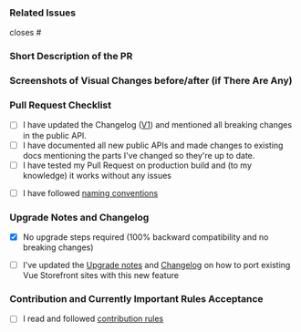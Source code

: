 ### Related Issues
<!--  Put related issue number which this PR is closing. For example #123 -->

closes #

### Short Description of the PR
<!-- describe in a few words what is this Pull Request changing and why it's useful -->


### Screenshots of Visual Changes before/after (if There Are Any)
<!-- if you made any changes in the UI layer please provide before/after screenshots -->

### Pull Request Checklist
<!-- we will not merge your Pull Request until all checkboxes are checked -->
- [ ] I have updated the Changelog ([V1](https://github.com/vuestorefront/vue-storefront-1/blob/master/CHANGELOG.md)) and mentioned all breaking changes in the public API.
- [ ] I have documented all new public APIs and made changes to existing docs mentioning the parts I've changed so they're up to date.
- [ ] I have tested my Pull Request on production build and (to my knowledge) it works without any issues
<!-- VSF Next only -->
- [ ] I have followed [naming conventions](https://github.com/kettanaito/naming-cheatsheet)

<!-- Please get familiar with following contribution tules https://github.com/DivanteLtd/vue-storefront/blob/master/CONTRIBUTING.md -->

### Upgrade Notes and Changelog
- [x] No upgrade steps required (100% backward compatibility and no breaking changes)
- [ ] I've updated the [Upgrade notes](https://github.com/vuestorefront/vue-storefront-1/blob/master/docs/guide/upgrade-notes/README.md) and [Changelog](https://github.com/vuestorefront/vue-storefront-1/blob/master/CHANGELOG.md) on how to port existing Vue Storefront sites with this new feature


### Contribution and Currently Important Rules Acceptance
<!-- Please get familiar with following info -->

- [ ] I read and followed [contribution rules](https://github.com/vuestorefront/vue-storefront-1/blob/master/CONTRIBUTING.md)

